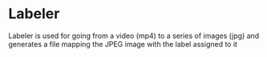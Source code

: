 # Labeler
Labeler is used for going from a video (mp4) to a series of images (jpg) and generates a file mapping the JPEG image with the label assigned to it

